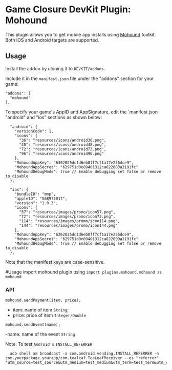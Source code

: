 # Game Closure DevKit Plugin: Mohound

This plugin allows you to get mobile app installs using [Mohound](http://mohound.com/) toolkit.  Both iOS and Android targets are supported.

## Usage

Install the addon by cloning it to `DEVKIT/addons`.

Include it in the `manifest.json` file under the "addons" section for your game:

~~~
"addons": [
  "mohound"
],
~~~

To specify your game's AppID and AppSignature, edit the `manifest.json "android" and "ios" sections as shown below:

~~~
  "android": {
    "versionCode": 1,
    "icons": {
      "36": "resources/icons/android36.png",
      "48": "resources/icons/android48.png",
      "72": "resources/icons/android72.png",
      "96": "resources/icons/android96.png"
    },
    "MohoundAppKey": "6362025dc1d6eb0ff7cf1a17e256dce9",
    "MohoundAppSecret": "629751d0e89401312ca822000a2191fc"
    "MohoundDebugMode": true // Enable debugging set false or remove to disable
  },
~~~

~~~
  "ios": {
    "bundleID": "mmp",
    "appleID": "568975017",
    "version": "1.0.3",
    "icons": {
      "57": "resources/images/promo/icon57.png",
      "72": "resources/images/promo/icon72.png",
      "114": "resources/images/promo/icon114.png",
      "144": "resources/images/promo/icon144.png"
    },
    "MohoundAppKey": "6362025dc1d6eb0ff7cf1a17e256dce9",
    "MohoundAppSecret": "629751d0e89401312ca822000a2191fc"
    "MohoundDebugMode": true // Enable debugging set false or remove to disable
  },
~~~

Note that the manifest keys are case-sensitive.

#Usage
import mohound plugin using `import plugins.mohound.mohound as mohound`

### API
````!javascript
mohound.sendPayment(item, price);
````
- item: name of item `String`;
- price: price of item `Integer/Double`

````!javascript
mohound.sendEvent(name);
````
-name: name of the event `String`


Note:
To test `Android's` `INSTALL_REFERRER`
````!bash
  adb shell am broadcast -a com.android.vending.INSTALL_REFERRER -n com.yourpackage.yourapp/com.tealeaf.TeaLeafReceiver --es "referrer" "utm_source=test_source&utm_medium=test_medium&utm_term=test_term&utm_content=test_content&utm_campaign=test_name"
````

